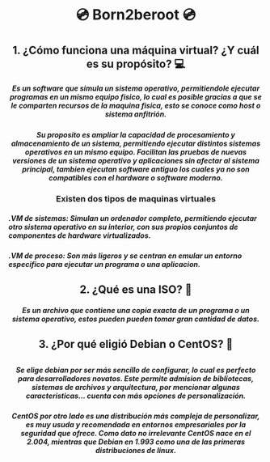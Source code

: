 <h1 align="center">💿 Born2beroot 💿</h1>

<h2 align="center">1. ¿Cómo funciona una máquina virtual? ¿Y cuál es su propósito? 💻</h2>

<h5 align="center">Es un software que simula un sistema operativo, permitiendole ejecutar programas en un mismo equipo fisico, lo cual es posible gracias a que se le comparten recursos de la maquina fisica, esto se conoce como host o sistema anfitrión.</h5>

<h5 align="center">Su proposito es ampliar la capacidad de procesamiento y almacenamiento de un sistema, permitiendo ejecutar distintos sistemas operativos en un mismo equipo. Facilitan las pruebas de nuevas versiones de un sistema operativo y aplicaciones sin afectar al sistema principal, tambien ejecutan software antiguo los cuales ya no son compatibles con el hardware o software moderno.</h5>

<h3 align="center">Existen dos tipos de maquinas virtuales</h3>

<h5>.VM de sistemas: Simulan un ordenador completo, permitiendo ejecutar otro sistema operativo en su interior, con sus propios conjuntos de componentes de hardware virtualizados.</h5>
<h5>.VM de proceso: Son más ligeros y se centran en emular un entorno especifico para ejecutar un programa o una aplicacion.</h5>

<h2 align="center">2. ¿Qué es una ISO? 💾</h2>

<h5 align="center">Es un archivo que contiene una copia exacta de un programa o un sistema operativo, estos pueden pueden tomar gran cantidad de datos.</h5>

<h2 align="center">3. ¿Por qué eligió Debian o CentOS? 📌<h2>

<h5 align="center">Se elige debian por ser más sencillo de configurar, lo cual es perfecto para desarrolladores novatos.  Este permite admision de bibliotecas, sistemas de archivos y arquitectura, por mencionar algunas caracteristicas... cuenta con más opciones de personalización.</h5>

<h5 align="center">CentOS por otro lado es una distribución más compleja de personalizar, es muy usuda y recomendada en entornos empresariales por la seguridad que ofrece. Como dato no irrelevante CentOS nace en el 2.004, mientras que Debian en 1.993 como una de las primeras distribuciones de linux.</h5>
